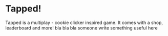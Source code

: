 # Tapped!

Tapped is a multiplay - cookie clicker inspired game. It comes with a shop, leaderboard and more! bla bla bla someone write something useful here
